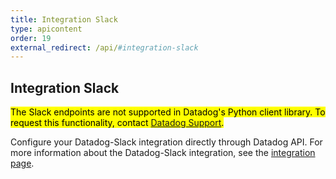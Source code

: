 ```yaml
---
title: Integration Slack
type: apicontent
order: 19
external_redirect: /api/#integration-slack
---
```


## Integration Slack

<mark>The Slack endpoints are not supported in Datadog's Python client library. To request this functionality, contact [Datadog Support][1].</mark>

Configure your Datadog-Slack integration directly through Datadog API.
For more information about the Datadog-Slack integration, see the [integration page][2].

[1]: /help
[2]: /integrations/slack

